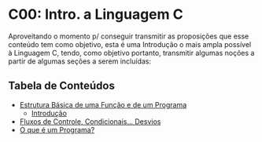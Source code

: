 # C00: Intro. a Linguagem C

Aproveitando o momento p/ conseguir transmitir as proposições que esse conteúdo tem como objetivo, esta é uma Introdução o mais ampla possível à Linguagem C, tendo, como objetivo portanto, transmitir algumas noções a partir de algumas seções a serem incluídas:

## Tabela de Conteúdos

- [Estrutura Básica de uma Função e de um Programa](/C00_Content/intro_c.md)
  - [Introdução](/C00_Content/intro_c.md#introdução)
- [Fluxos de Controle, Condicionais... Desvios](/C00_Content/flows.md)
- [O que é um Programa?](/C00_Content/prog_struct.md)